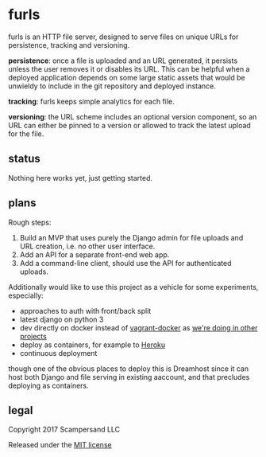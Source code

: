 furls
=====

furls is an HTTP file server, designed to serve files on unique URLs for
persistence, tracking and versioning.

**persistence**: once a file is uploaded and an URL generated, it persists
unless the user removes it or disables its URL. This can be helpful when a
deployed application depends on some large static assets that would be unwieldy
to include in the git repository and deployed instance.

**tracking**: furls keeps simple analytics for each file.

**versioning**: the URL scheme includes an optional version component, so an URL
can either be pinned to a version or allowed to track the latest upload for the
file.

status
------

Nothing here works yet, just getting started.

plans
-----

Rough steps:

 1. Build an MVP that uses purely the Django admin for file uploads and URL
    creation, i.e. no other user interface.
 2. Add an API for a separate front-end web app.
 3. Add a command-line client, should use the API for authenticated uploads.

Additionally would like to use this project as a vehicle for some experiments,
especially:

  * approaches to auth with front/back split
  * latest django on python 3
  * dev directly on docker instead
    of [vagrant-docker](https://www.vagrantup.com/docs/docker/index.html)
    as [we're doing in other projects](https://github.com/scampersand/sonos-back/blob/master/Vagrantfile)
  * deploy as containers, for example
    to [Heroku](https://devcenter.heroku.com/articles/container-registry-and-runtime)
  * continuous deployment

though one of the obvious places to deploy this is Dreamhost since it can host
both Django and file serving in existing aaccount, and that precludes deploying
as containers.

legal
-----

Copyright 2017 Scampersand LLC

Released under the [MIT license](https://github.com/scampersand/furls/blob/master/LICENSE)
